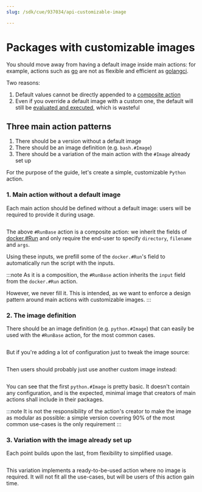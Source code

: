 ```yaml
---
slug: /sdk/cue/937034/api-customizable-image

---
```


# Packages with customizable images

You should move away from having a default image inside main actions: for example, actions such as [go](https://github.com/dagger/dagger/blob/d45b946f024c63bcb89d22bd843a011f18d64b69/pkg/universe.dagger.io/go/build.cue#L9-L83) are not as flexible and efficient as [golangci](https://github.com/dagger/dagger/blob/d45b946f024c63bcb89d22bd843a011f18d64b69/pkg/universe.dagger.io/alpha/go/golangci/lint.cue#L17-L48).

Two reasons:

1. Default values cannot be directly appended to a [composite action](../../core-concepts/934917-action.md#composite-actions)
2. Even if you override a default image with a custom one, the default will still be [evaluated and executed](https://github.com/dagger/dagger/blob/d45b946f024c63bcb89d22bd843a011f18d64b69/pkg/universe.dagger.io/go/build.cue#L34), which is wasteful

## Three main action patterns

1. There should be a version without a default image
2. There should be an image definition (e.g. `bash.#Image`)
3. There should be a variation of the main action with the `#Image` already set up

For the purpose of the guide, let's create a simple, customizable `Python` action.

### 1. Main action without a default image

Each main action should be defined without a default image: users will be required to provide it during usage.

```cue file=../../tests/guides/customizable-image/run_base.cue

```

The above `#RunBase` action is a composite action: we inherit the fields of [docker.#Run](https://github.com/dagger/dagger/blob/main/pkg/universe.dagger.io/docker/run.cue#L11-L70) and only require the end-user to specify `directory`, `filename` and `args`.

Using these inputs, we prefill some of the `docker.#Run`'s field to automatically run the script with the inputs.

:::note
As it is a composition, the `#RunBase` action inherits the `input` field from the `docker.#Run` action.

However, we never fill it. This is intended, as we want to enforce a design pattern around main actions with customizable images.
:::

### 2. The image definition

There should be an image definition (e.g. `python.#Image`) that can easily be used with the `#RunBase` action, for the most common cases.

```cue file=../../tests/guides/customizable-image/image_simple.cue

```

But if you're adding a lot of configuration just to tweak the image source:

```cue file=../../tests/guides/customizable-image/image_configurable.cue

```

Then users should probably just use another custom image instead:

```cue file=../../tests/guides/customizable-image/image_pip.cue

```

You can see that the first `python.#Image` is pretty basic. It doesn't contain any configuration, and is the expected, minimal image that creators of main actions shall include in their packages.

:::note
It is not the responsibility of the action's creator to make the image as modular as possible: a simple version covering 90% of the most common use-cases is the only requirement
:::

### 3. Variation with the image already set up

Each point builds upon the last, from flexibility to simplified usage.

```cue file=../../tests/guides/customizable-image/run.cue

```

This variation implements a ready-to-be-used action where no image is required.
It will not fit all the use-cases, but will be users of this action gain time.
